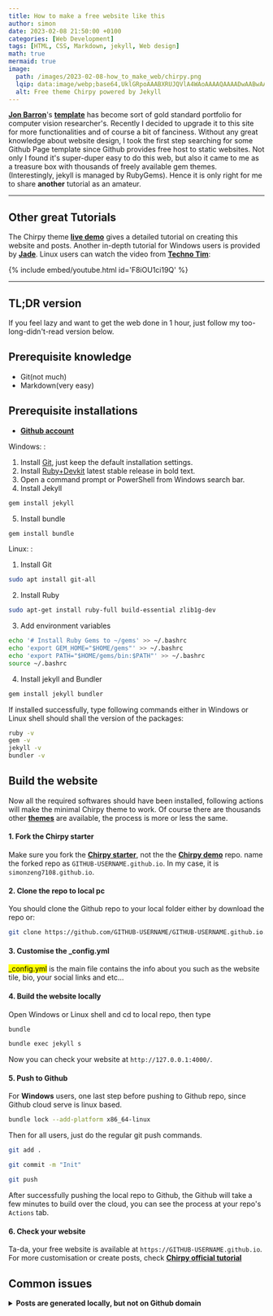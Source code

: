 ```yaml
---
title: How to make a free website like this
author: simon
date: 2023-02-08 21:50:00 +0100
categories: [Web Development]
tags: [HTML, CSS, Markdown, jekyll, Web design]
math: true
mermaid: true
image:
  path: /images/2023-02-08-how_to_make_web/chirpy.png
  lqip: data:image/webp;base64,UklGRpoAAABXRUJQVlA4WAoAAAAQAAAADwAABwAAQUxQSDIAAAARL0AmbZurmr57yyIiqE8oiG0bejIYEQTgqiDA9vqnsUSI6H+oAERp2HZ65qP/VIAWAFZQOCBCAAAA8AEAnQEqEAAIAAVAfCWkAALp8sF8rgRgAP7o9FDvMCkMde9PK7euH5M1m6VWoDXf2FkP3BqV0ZYbO6NA/VFIAAAA
  alt: Free theme Chirpy powered by Jekyll
---
```

[**Jon Barron**](https://jonbarron.info/)'s [**template**](https://github.com/jonbarron/website) has become sort of gold standard portfolio for computer vision researcher's. Recently I decided to upgrade it to this site for more functionalities and of course a bit of fanciness.
Without any great knowledge about website design, I took the first step searching for some Github Page template since Github provides free host to static websites. Not only I found it's super-duper easy to do this web, but also it came to me as a treasure box with thousands of freely available gem themes. (Interestingly, jekyll is managed by RubyGems). Hence it is only right for me to share **another** tutorial as an amateur.

---
## Other great Tutorials
The Chirpy theme [**live demo**](https://chirpy.cotes.page/) gives a detailed tutorial on creating this website and posts. Another in-depth tutorial for Windows users is provided by [**Jade**](https://tech-notes.jadehawk.net/posts/Creating-This-Website/). Linux users can watch the video from [**Techno Tim**](https://docs.technotim.live/):

{% include embed/youtube.html id='F8iOU1ci19Q' %}


---
## TL;DR version
If you feel lazy and want to get the web done in 1 hour, just follow my too-long-didn't-read version below. 

## Prerequisite knowledge
- Git(not much)
- Markdown(very easy)


## Prerequisite installations
- [**Github account**](https://github.com/join)

Windows:
: 
1. Install <a href="https://git-scm.com/download/win" target="_top">Git</a>, just keep the default installation settings.<br/> 
2. Install <a href="https://rubyinstaller.org/downloads/" target="_top">Ruby+Devkit</a> latest stable release in bold text.<br/> 
3. Open a command prompt or PowerShell from Windows search bar.<br/> 
4. Install Jekyll
```powershell
gem install jekyll
``` 
5. Install bundle
```powershell
gem install bundle
```

Linux:
: 
1. Install Git<br/>
```bash
sudo apt install git-all
```
2. Install Ruby
```bash
sudo apt-get install ruby-full build-essential zlib1g-dev
```
3. Add environment variables
```bash
echo '# Install Ruby Gems to ~/gems' >> ~/.bashrc
echo 'export GEM_HOME="$HOME/gems"' >> ~/.bashrc
echo 'export PATH="$HOME/gems/bin:$PATH"' >> ~/.bashrc
source ~/.bashrc
```
4. Install jekyll and Bundler
```bash
gem install jekyll bundler
```

If installed successfully, type following commands either in Windows or Linux shell should shall the version of the packages:
```bash
ruby -v
gem -v
jekyll -v
bundler -v
```

## Build the website
Now all the required softwares should have been installed, following actions will make the minimal Chirpy theme to work. Of course there are thousands other [**themes**](https://github.com/topics/jekyll-theme) are available, the process is more or less the same.
#### 1. Fork the Chirpy starter
Make sure you fork the [**Chirpy starter**](https://github.com/cotes2020/chirpy-starter/generate), not the the [**Chirpy demo**](https://github.com/cotes2020/jekyll-theme-chirpy) repo.
name the forked repo as `GITHUB-USERNAME.github.io`. In my case, it is `simonzeng7108.github.io`.

#### 2. Clone the repo to local pc
You should clone the Github repo to your local folder either by download the repo or:
```bash
git clone https://github.com/GITHUB-USERNAME/GITHUB-USERNAME.github.io.git
```
#### 3. Customise the _config.yml
<mark>_config.yml</mark> is the main file contains the info about you such as the website tile, bio, your social links and etc... 

#### 4. Build the website locally
Open Windows or Linux shell and cd to local repo, then type
```bash
bundle
```
```bash
bundle exec jekyll s
```
Now you can check your website at `http://127.0.0.1:4000/`.

#### 5. Push to Github
For **Windows** users, one last step before pushing to Github repo, since Github cloud serve is linux based.
```bash
bundle lock --add-platform x86_64-linux
```
Then for all users, just do the regular git push commands.
```bash
git add .
```
```bash
git commit -m "Init"
```
```bash
git push
```
After successfully pushing the local repo to Github, the Github will take a few minutes to build over the cloud, you can see the process at your repo's `Actions` tab.

#### 6. Check your website
Ta-da, your free website is available at `https://GITHUB-USERNAME.github.io`. For more customisation or create posts, check [**Chirpy official tutorial**](https://chirpy.cotes.page/posts/write-a-new-post/)

## Common issues
<details>
<summary><strong>Posts are generated locally, but not on Github domain</strong></summary>

For some reason, Github may not recognise some changes, just go to your Github repo's 'Actions' tab, click 'Build and deploy' and click 'Run workflow' to manually run the Github build again.
</details>  
